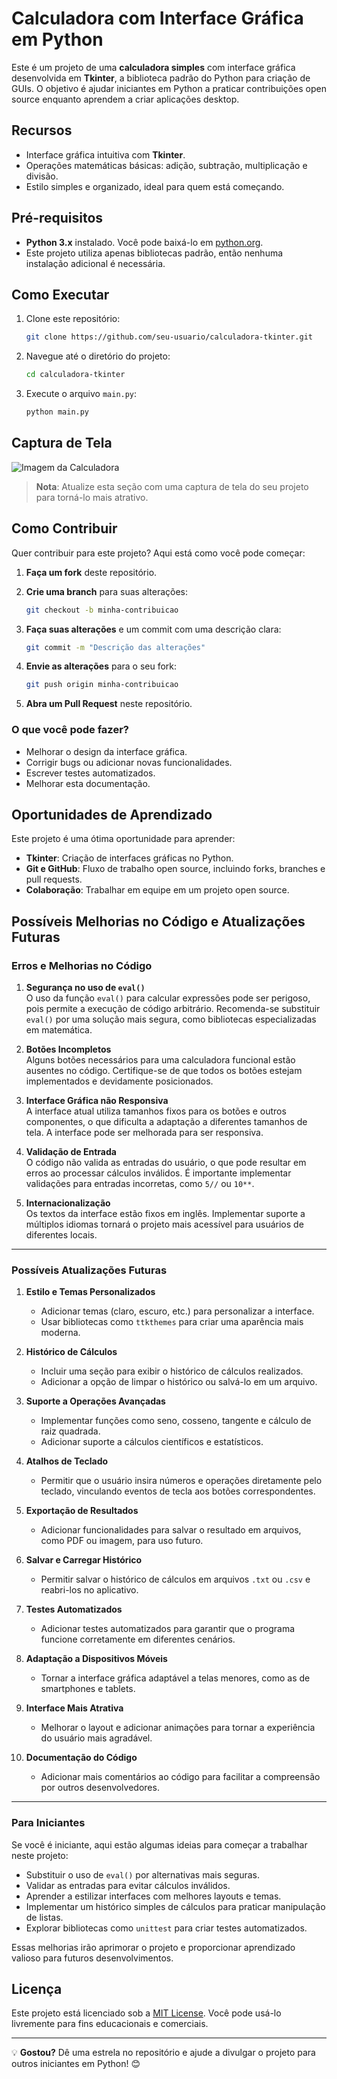 # Calculadora com Interface Gráfica em Python

Este é um projeto de uma **calculadora simples** com interface gráfica desenvolvida em **Tkinter**, a biblioteca padrão do Python para criação de GUIs. O objetivo é ajudar iniciantes em Python a praticar contribuições open source enquanto aprendem a criar aplicações desktop.

## Recursos

- Interface gráfica intuitiva com **Tkinter**.
- Operações matemáticas básicas: adição, subtração, multiplicação e divisão.
- Estilo simples e organizado, ideal para quem está começando.

## Pré-requisitos

- **Python 3.x** instalado. Você pode baixá-lo em [python.org](https://www.python.org/).
- Este projeto utiliza apenas bibliotecas padrão, então nenhuma instalação adicional é necessária.

## Como Executar

1. Clone este repositório:
   ```bash
   git clone https://github.com/seu-usuario/calculadora-tkinter.git
   ```

2. Navegue até o diretório do projeto:
   ```bash
   cd calculadora-tkinter
   ```

3. Execute o arquivo `main.py`:
   ```bash
   python main.py
   ```

## Captura de Tela

![Imagem da Calculadora](https://via.placeholder.com/500x300?text=Adicione+uma+captura+de+tela+aqui)

> **Nota**: Atualize esta seção com uma captura de tela do seu projeto para torná-lo mais atrativo.

## Como Contribuir

Quer contribuir para este projeto? Aqui está como você pode começar:

1. **Faça um fork** deste repositório.
2. **Crie uma branch** para suas alterações:
   ```bash
   git checkout -b minha-contribuicao
   ```

3. **Faça suas alterações** e um commit com uma descrição clara:
   ```bash
   git commit -m "Descrição das alterações"
   ```

4. **Envie as alterações** para o seu fork:
   ```bash
   git push origin minha-contribuicao
   ```

5. **Abra um Pull Request** neste repositório.

### O que você pode fazer?

- Melhorar o design da interface gráfica.
- Corrigir bugs ou adicionar novas funcionalidades.
- Escrever testes automatizados.
- Melhorar esta documentação.

## Oportunidades de Aprendizado

Este projeto é uma ótima oportunidade para aprender:

- **Tkinter**: Criação de interfaces gráficas no Python.
- **Git e GitHub**: Fluxo de trabalho open source, incluindo forks, branches e pull requests.
- **Colaboração**: Trabalhar em equipe em um projeto open source.

## Possíveis Melhorias no Código e Atualizações Futuras

### **Erros e Melhorias no Código**

1. **Segurança no uso de `eval()`**  
   O uso da função `eval()` para calcular expressões pode ser perigoso, pois permite a execução de código arbitrário. Recomenda-se substituir `eval()` por uma solução mais segura, como bibliotecas especializadas em matemática.

2. **Botões Incompletos**  
   Alguns botões necessários para uma calculadora funcional estão ausentes no código. Certifique-se de que todos os botões estejam implementados e devidamente posicionados.

3. **Interface Gráfica não Responsiva**  
   A interface atual utiliza tamanhos fixos para os botões e outros componentes, o que dificulta a adaptação a diferentes tamanhos de tela. A interface pode ser melhorada para ser responsiva.

4. **Validação de Entrada**  
   O código não valida as entradas do usuário, o que pode resultar em erros ao processar cálculos inválidos. É importante implementar validações para entradas incorretas, como `5//` ou `10**`.

5. **Internacionalização**  
   Os textos da interface estão fixos em inglês. Implementar suporte a múltiplos idiomas tornará o projeto mais acessível para usuários de diferentes locais.

---

### **Possíveis Atualizações Futuras**

1. **Estilo e Temas Personalizados**  
   - Adicionar temas (claro, escuro, etc.) para personalizar a interface.  
   - Usar bibliotecas como `ttkthemes` para criar uma aparência mais moderna.

2. **Histórico de Cálculos**  
   - Incluir uma seção para exibir o histórico de cálculos realizados.  
   - Adicionar a opção de limpar o histórico ou salvá-lo em um arquivo.

3. **Suporte a Operações Avançadas**  
   - Implementar funções como seno, cosseno, tangente e cálculo de raiz quadrada.  
   - Adicionar suporte a cálculos científicos e estatísticos.

4. **Atalhos de Teclado**  
   - Permitir que o usuário insira números e operações diretamente pelo teclado, vinculando eventos de tecla aos botões correspondentes.

5. **Exportação de Resultados**  
   - Adicionar funcionalidades para salvar o resultado em arquivos, como PDF ou imagem, para uso futuro.

6. **Salvar e Carregar Histórico**  
   - Permitir salvar o histórico de cálculos em arquivos `.txt` ou `.csv` e reabri-los no aplicativo.

7. **Testes Automatizados**  
   - Adicionar testes automatizados para garantir que o programa funcione corretamente em diferentes cenários.

8. **Adaptação a Dispositivos Móveis**  
   - Tornar a interface gráfica adaptável a telas menores, como as de smartphones e tablets.

9. **Interface Mais Atrativa**  
   - Melhorar o layout e adicionar animações para tornar a experiência do usuário mais agradável.

10. **Documentação do Código**  
    - Adicionar mais comentários ao código para facilitar a compreensão por outros desenvolvedores.

---

### **Para Iniciantes**

Se você é iniciante, aqui estão algumas ideias para começar a trabalhar neste projeto:

- Substituir o uso de `eval()` por alternativas mais seguras.
- Validar as entradas para evitar cálculos inválidos.
- Aprender a estilizar interfaces com melhores layouts e temas.
- Implementar um histórico simples de cálculos para praticar manipulação de listas.
- Explorar bibliotecas como `unittest` para criar testes automatizados.

Essas melhorias irão aprimorar o projeto e proporcionar aprendizado valioso para futuros desenvolvimentos.


## Licença

Este projeto está licenciado sob a [MIT License](LICENSE). Você pode usá-lo livremente para fins educacionais e comerciais.

---

💡 **Gostou?** Dê uma estrela no repositório e ajude a divulgar o projeto para outros iniciantes em Python! 😊
